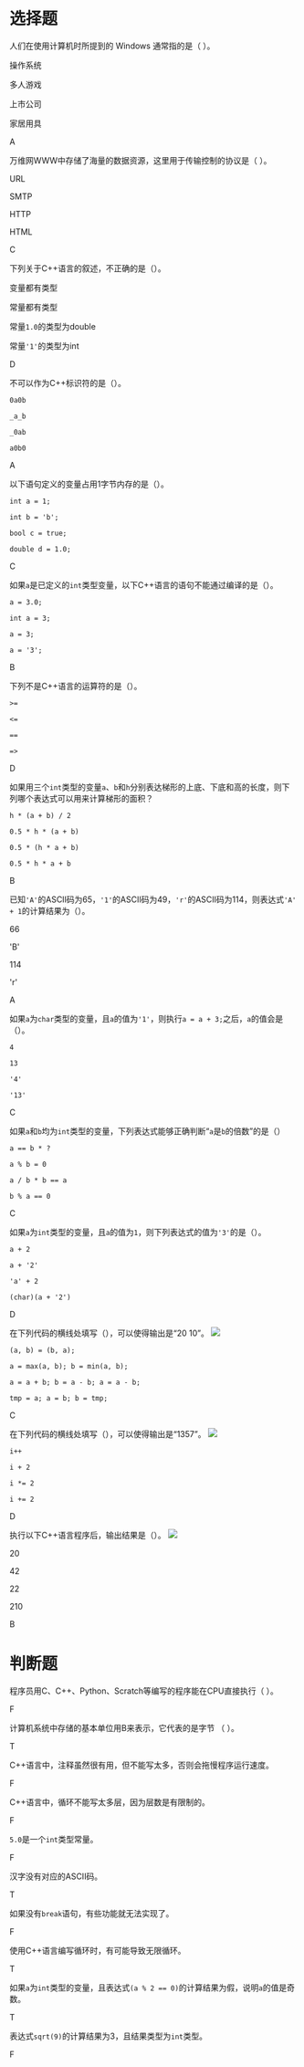 # 选择题

人们在使用计算机时所提到的 Windows 通常指的是（    ）。

操作系统

多人游戏

上市公司

家居用具

A

万维网WWW中存储了海量的数据资源，这里用于传输控制的协议是（    ）。

URL

SMTP

HTTP

HTML

C

下列关于C++语言的叙述，不正确的是（）。

变量都有类型

常量都有类型

常量`1.0`的类型为double

常量`'1'`的类型为int

D

不可以作为C++标识符的是（）。

`0a0b`

`_a_b`

`_0ab`

`a0b0`

A

以下语句定义的变量占用1字节内存的是（）。

`int a = 1;`

`int b = 'b';`

`bool c = true;`

`double d = 1.0;`

C

如果`a`是已定义的`int`类型变量，以下C++语言的语句不能通过编译的是（）。

`a = 3.0;`

`int a = 3;`

`a = 3;`

`a = '3';`

B

下列不是C++语言的运算符的是（）。

`>=`

`<=`

`==`

`=>`

D

如果用三个`int`类型的变量`a`、`b`和`h`分别表达梯形的上底、下底和高的长度，则下列哪个表达式可以用来计算梯形的面积？

`h * (a + b) / 2`

`0.5 * h * (a + b)`

`0.5 * (h * a + b)`

`0.5 * h * a + b`

B

已知`'A'`的ASCII码为65，`'1'`的ASCII码为49，`'r'`的ASCII码为114，则表达式`'A' + 1`的计算结果为（）。

66

'B'

114

'r'

A

如果`a`为`char`类型的变量，且`a`的值为`'1'`，则执行`a = a + 3;`之后，`a`的值会是（）。

`4`

`13`

`'4'`

`'13'`

C

如果`a`和`b`均为`int`类型的变量，下列表达式能够正确判断“`a`是`b`的倍数”的是（）

`a == b * ?`

`a % b = 0`

`a / b * b == a`

`b % a == 0`

C

如果`a`为`int`类型的变量，且`a`的值为`1`，则下列表达式的值为`'3'`的是（）。

`a + 2`

`a + '2'`

`'a' + 2`

`(char)(a + '2')`

D

在下列代码的横线处填写（），可以使得输出是“20 10”。
<img src="13.png"/>

`(a, b) = (b, a);`

`a = max(a, b); b = min(a, b);`

`a = a + b; b = a - b; a = a - b;`

`tmp = a; a = b; b = tmp;`

C

在下列代码的横线处填写（），可以使得输出是“1357”。
<img src="14.png"/>

`i++`

`i + 2`

`i *= 2`

`i += 2`

D

执行以下C++语言程序后，输出结果是（）。
<img src="15.png"/>

20

42

22

210

B

# 判断题

程序员用C、C++、Python、Scratch等编写的程序能在CPU直接执行（  ）。

F

计算机系统中存储的基本单位用B来表示，它代表的是字节 （  ）。

T

C++语言中，注释虽然很有用，但不能写太多，否则会拖慢程序运行速度。

F

C++语言中，循环不能写太多层，因为层数是有限制的。

F

`5.0`是一个`int`类型常量。

F

汉字没有对应的ASCII码。

T

如果没有`break`语句，有些功能就无法实现了。

F

使用C++语言编写循环时，有可能导致无限循环。

T

如果`a`为`int`类型的变量，且表达式`(a % 2 == 0)`的计算结果为假，说明`a`的值是奇数。

T

表达式`sqrt(9)`的计算结果为3，且结果类型为`int`类型。

F
